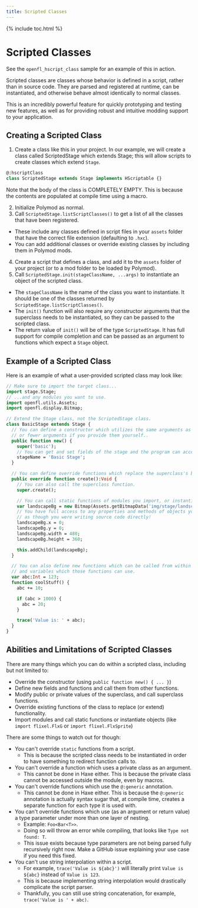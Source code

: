 ```yaml
---
title: Scripted Classes
---
```

{% include toc.html %}

# Scripted Classes

See the `openfl_hscript_class` sample for an example of this in action.

Scripted classes are classes whose behavior is defined in a script, rather than in source code. They are parsed and registered at runtime, can be instantiated, and otherwise behave almost identically to normal classes.

This is an incredibly powerful feature for quickly prototyping and testing new features, as well as for providing robust and intuitive modding support to your application.

## Creating a Scripted Class

1. Create a class like this in your project. In our example, we will create a class called ScriptedStage which extends Stage; this will allow scripts to create classes which extend `Stage`.

```haxe
@:hscriptClass
class ScriptedStage extends Stage implements HScriptable {}
```

Note that the body of the class is COMPLETELY EMPTY. This is because the contents are populated at compile time using a macro.

2. Initialize Polymod as normal.
3. Call `ScriptedStage.listScriptClasses()` to get a list of all the classes that have been registered.
  - These include any classes defined in script files in your `assets` folder that have the correct file extension (defaulting to `.hxc`).
  - You can add additional classes or override existing classes by including them in Polymod mods.
4. Create a script that defines a class, and add it to the `assets` folder of your project (or to a mod folder to be loaded by Polymod).
5. Call `ScriptedStage.init(stageClassName, ...args)` to instantiate an object of the scripted class.
  - The `stageClassName` is the name of the class you want to instantiate. It should be one of the classes returned by `ScriptedStage.listScriptClasses()`.
  - The `init()` function will also require any constructor arguments that the superclass needs to be instantiated, so they can be passed to the scripted class.
  - The return value of `init()` will be of the type `ScriptedStage`. It has full support for compile completion and can be passed as an argument to functions which expect a `Stage` object.

## Example of a Scripted Class

Here is an example of what a user-provided scripted class may look like:

```haxe
// Make sure to import the target class...
import stage.Stage;
// ...and any modules you want to use.
import openfl.utils.Assets;
import openfl.display.Bitmap;

// Extend the Stage class, not the ScriptedStage class.
class BasicStage extends Stage {
  // You can define a constructor which utilizes the same arguments as the superclass,
  // or fewer arguments if you provide them yourself..
  public function new() {
    super('basic');
    // You can get and set fields of the stage and the program can access those properties.
    stageName = 'Basic Stage';
  }

  // You can define override functions which replace the superclass's behavior completely.
  public override function create():Void {
    // You can also call the superclass function.
    super.create();

    // You can call static functions of modules you import, or instantiate classes from those modules.
    var landscapeBg = new Bitmap(Assets.getBitmapData('img/stage/landscape.png'));
    // You have full access to any properties and methods of objects you instantiated,
    // as though you were writing source code directly!
    landscapeBg.x = 0;
    landscapeBg.y = 0;
    landscapeBg.width = 480;
    landscapeBg.height = 360;

    this.addChild(landscapeBg);
  }

  // You can also define new functions which can be called from within the script,
  // and variables which those functions can use.
  var abc:Int = 123;
  function coolStuff() {
    abc += 10;

    if (abc > 1000) {
      abc = 20;
    }

    trace('Value is: ' + abc);
  }
}
```

## Abilities and Limitations of Scripted Classes

There are many things which you can do within a scripted class, including but not limited to:

* Override the constructor (using `public function new() { ... }`)
* Define new fields and functions and call them from other functions.
* Modify public or private values of the superclass, and call superclass functions.
* Override existing functions of the class to replace (or extend) functionality.
* Import modules and call static functions or instantiate objects (like `import flixel.FlxG` or `import flixel.FlxSprite`)

There are some things to watch out for though:

* You can't override `static` functions from a script.
  - This is because the scripted class needs to be instantiated in order to have something to redirect function calls to.
* You can't override a function which uses a private class as an argument.
  - This cannot be done in Haxe either. This is because the private class cannot be accessed outside the module, even by macros.
* You can't override functions which use the `@:generic` annotation.
  - This cannot be done in Haxe either. This is because the `@:generic` annotation is actually syntax sugar that, at compile time, creates a 
  separate function for each type it is used with.
* You can't override functions which use (as an argument or return value) a type parameter under more than one layer of nesting.
  - Example: `Foo<Bar<T>>`.
  - Doing so will throw an error while compiling, that looks like `Type not found: T`.
  - This issue exists because type parameters are not being parsed fully recursively right now. Make a GitHub issue explaining your use case if you need this fixed.
* You can't use string interpolation within a script.
  - For example, `trace('Value is ${abc}')` will literally print `Value is ${abc}` instead of `Value is 123`.
  - This is because implementing string interpolation would drastically complicate the script parser.
  - Thankfully, you can still use string concatenation, for example, `trace('Value is ' + abc)`.
